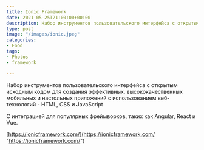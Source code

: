 ```yaml
---
title: Ionic Framework
date: 2021-05-25T21:00:00+00:00
description: Набор инструментов пользовательского интерфейса с открытым исходным кодом
type: post
image: "/images/ionic.jpeg"
categories:
- Food
tags:
- Photos
- framework

---
```

Набор инструментов пользовательского интерфейса с открытым исходным кодом для создания эффективных, высококачественных мобильных и настольных приложений с использованием веб-технологий - HTML, CSS и JavaScript

С интеграцией для популярных фреймворков, таких как Angular, React и Vue.

[https://ionicframework.com/](https://ionicframework.com/ "https://ionicframework.com/")